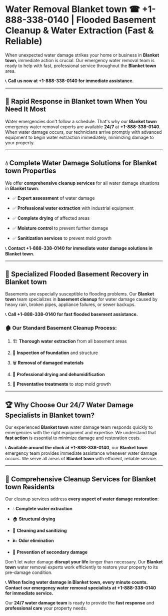 # Water Removal Blanket town ☎ +1-888-338-0140 | Flooded Basement Cleanup & Water Extraction (Fast & Reliable)

When unexpected water damage strikes your home or business in **Blanket town**, immediate action is crucial. Our emergency water removal team is ready to help with fast, professional service throughout the **Blanket town** area. 

📞 **Call us now at +1-888-338-0140 for immediate assistance.**
---
## 🚀 Rapid Response in Blanket town When You Need It Most
Water emergencies don't follow a schedule. That's why our **Blanket town** emergency water removal experts are available **24/7** at **+1-888-338-0140**. When water damage occurs, our technicians arrive promptly with advanced equipment to begin water extraction immediately, minimizing damage to your property.
---
## 💧 Complete Water Damage Solutions for Blanket town Properties
We offer **comprehensive cleanup services** for all water damage situations in **Blanket town**:
- ✅ **Expert assessment** of water damage  
- ✅ **Professional water extraction** with industrial equipment  
- ✅ **Complete drying** of affected areas  
- ✅ **Moisture control** to prevent further damage  
- ✅ **Sanitization services** to prevent mold growth  
📞 **Contact +1-888-338-0140 for immediate water damage solutions in Blanket town.**
---
## 🌊 Specialized Flooded Basement Recovery in Blanket town
Basements are especially susceptible to flooding problems. Our **Blanket town** team specializes in **basement cleanup** for water damage caused by heavy rain, broken pipes, appliance failures, or sewer backups. 
📞 **Call +1-888-338-0140 for fast flooded basement assistance.**
### 🏚️ Our Standard Basement Cleanup Process:
1. 🏗️ **Thorough water extraction** from all basement areas  
2. 🔎 **Inspection of foundation** and structure  
3. 🗑️ **Removal of damaged materials**  
4. 💨 **Professional drying and dehumidification**  
5. 🚫 **Preventative treatments** to stop mold growth  
---
## 🏆 Why Choose Our 24/7 Water Damage Specialists in Blanket town?
Our experienced **Blanket town** water damage team responds quickly to emergencies with the right equipment and expertise. We understand that **fast action** is essential to minimize damage and restoration costs.
📞 **Available around the clock at +1-888-338-0140**, our **Blanket town** emergency team provides immediate assistance whenever water damage occurs. We serve all areas of **Blanket town** with efficient, reliable service.
---
## 🧹 Comprehensive Cleanup Services for Blanket town Residents
Our cleanup services address **every aspect of water damage restoration**:
- 💧 **Complete water extraction**  
- 🏠 **Structural drying**  
- 🧼 **Cleaning and sanitizing**  
- 🌬️ **Odor elimination**  
- 🚫 **Prevention of secondary damage**  
Don't let water damage **disrupt your life** longer than necessary. Our **Blanket town** water removal experts work efficiently to restore your property to its pre-damage condition.
📞 **When facing water damage in Blanket town, every minute counts. Contact our emergency water removal specialists at +1-888-338-0140 for immediate service.**
Our **24/7 water damage team** is ready to provide the **fast response** and **professional care** your property needs.
